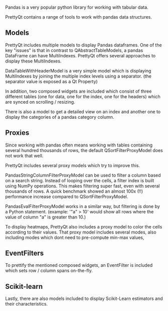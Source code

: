 Pandas is a very popular python library for working with tabular data.

PrettyQt contains a range of tools to work with pandas data structures.


## Models

PrettyQt includes multiple models to display Pandas dataframes.
One of the key "issues" is that in contrast to QAbstractTableModels, a pandas DataFrame can have MultiIndexes.
PrettyQt offers several approaches to display these MultiIndexes.

DataTableWithHeaderModel is a very simple model which is displaying MultiIndexes by joining
the multiple index levels using a separator. (the separator value is exposed as a Qt Property)

In addition, two composed widgets are included which consist of three different tables (one for data, one for the index, one for the headers) which are synced on scrolling / resizing.

There is also a model to get a detailed view on an index and another one to display the categories of
a pandas category column.


## Proxies
Since working with pandas often means working with tables containing several hundred thousands of rows,
the default QSortFilterProxyModel does not work that well.

PrettyQt includes several proxy models which try to improve this.

PandasStringColumnFilterProxyModel can be used to filter a column based on a search string.
Instead of looping over the cells, a filter index is built using NumPy operations.
This makes filtering super fast, even with several thousands of rows.
A quick benchmark showed an almost 100x (!!) performance increase compared to QSortFilterProxyModel.

PandasEvalFilterProxyModel works in a similar way, but filtering is done by a Python statement.
(example: '"a" > 10' would show all rows where the value of column "a" is greater than 10.)

To display heatmaps, PrettyQt also includes a proxy model to color the cells according to their values.
That proxy model includes several modes, also including modes which dont need to pre-compute min-max values,


## EventFilters
To prettify the mentioned composed widgets, an EventFilter is included which sets row / column spans
on-the-fly.


## Scikit-learn

Lastly, there are also models included to display Scikit-Learn estimators and their characteristics.

